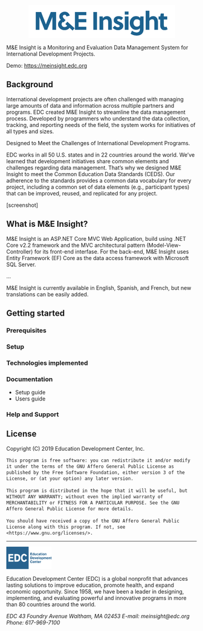 <p align="center"><img src="Docs/images/MEInsightLogo.png"></p>

M&E Insight is a Monitoring and Evaluation Data Management System for International Development Projects.

Demo: https://meinsight.edc.org

## Background
International development projects are often challenged with managing large amounts of data
and information across multiple partners and programs. EDC created M&E Insight to streamline the data management process. Developed by programmers who understand the data collection, tracking, and reporting needs of the field, the system works for initiatives of all types and sizes.

Designed to Meet the Challenges of International Development Programs.

EDC works in all 50 U.S. states and in 22 countries around the world. We’ve learned that development initiatives share common elements and challenges regarding data management. That’s why we designed M&E Insight to meet the Common Education Data Standards (CEDS). Our adherence to the standards provides a common data vocabulary for every project, including a common set of data elements (e.g., participant types) that can be improved, reused, and replicated for any project.

[screenshot]

## What is M&E Insight?
M&E Insight is an ASP.NET Core MVC Web Application, build using .NET Core v2.2 framework and the MVC architectural pattern (Model-View-Controller) for its front-end interfase. For the back-end, M&E Insight uses Entity Framework (EF) Core as the data access framework with Microsoft SQL Server.

...

M&E Insight is currently available in English, Spanish, and French, but new translations can be easily added.



## Getting started

### Prerequisites

### Setup

### Technologies implemented

### Documentation
* Setup guide
* Users guide

### Help and Support


## License
Copyright (C) 2019 Education Development Center, Inc.

    This program is free software: you can redistribute it and/or modify it under the terms of the GNU Affero General Public License as published by the Free Software Foundation, either version 3 of the License, or (at your option) any later version.

    This program is distributed in the hope that it will be useful, but WITHOUT ANY WARRANTY; without even the implied warranty of MERCHANTABILITY or FITNESS FOR A PARTICULAR PURPOSE. See the GNU Affero General Public License for more details.

    You should have received a copy of the GNU Affero General Public License along with this program. If not, see <https://www.gnu.org/licenses/>.

---

<img src="Docs/images/EDCLogo.png" width=120px></p>
Education Development Center (EDC) is a global nonprofit that advances lasting solutions to improve education, promote health, and expand economic opportunity. Since 1958, we have been a leader in designing, implementing, and evaluating powerful and innovative programs in more than 80 countries around the world.

<address>
EDC 43 Foundry Avenue Waltham, MA 02453
E-mail: meinsight@edc.org
Phone: 617-969-7100
</address>

